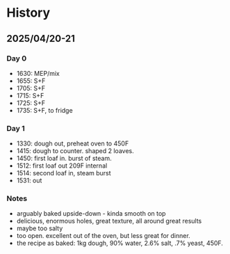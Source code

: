 # History

## 2025/04/20-21

### Day 0

- 1630: MEP/mix
- 1655: S+F
- 1705: S+F
- 1715: S+F
- 1725: S+F
- 1735: S+F, to fridge

### Day 1

- 1330: dough out, preheat oven to 450F
- 1415: dough to counter. shaped 2 loaves.
- 1450: first loaf in. burst of steam.
- 1512: first loaf out 209F internal
- 1514: second loaf in, steam burst
- 1531: out

### Notes

- arguably baked upside-down - kinda smooth on top
- delicious, enormous holes, great texture, all around great results
- maybe too salty
- too open. excellent out of the oven, but less great for dinner.
- the recipe as baked: 1kg dough, 90% water, 2.6% salt, .7% yeast, 450F.
